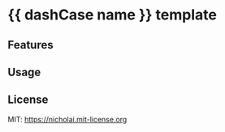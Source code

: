 # {{ dashCase name }} template

## Features

## Usage

## License

MIT: <https://nicholai.mit-license.org>
